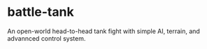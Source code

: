 # battle-tank
An open-world head-to-head tank fight with simple AI, terrain, and advannced control system.
